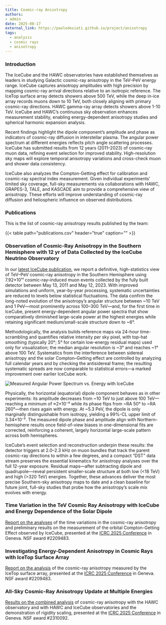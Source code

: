 ```yaml
---
title: Cosmic-ray Anisotropy
authors:
- admin
date: 2025-08-17
external_link: https://paolodesiati.github.io/project/anisotropy
tags:
  - analysis
  - cosmic rays
  - anisotropy
---
```


### Introduction

The IceCube and the HAWC observatories have established themselves as leaders in studying Galactic cosmic-ray anisotropy in the TeV–PeV energy range. IceCube captures anisotropy amplitudes with high precision by mapping cosmic-ray arrival directions relative to an isotropic reference. The IceTop surface array detects showers above 500 TeV, while the deep in-ice array records muons down to 10 TeV, both closely aligning with primary cosmic-ray directions. HAWC gamma-ray array detects showers above 1-10 TeV. IceCube and HAWC’s continuous sky observation enhances measurement stability, enabling energy-dependent anisotropy studies and spherical harmonic expansion analysis.

Recent findings highlight the dipole component’s amplitude and phase as indicators of cosmic-ray diffusion in interstellar plasma. The angular power spectrum at different energies reflects pitch angle scattering processes. IceCube has submitted results from 12 years (2011–2023) of cosmic-ray muon data, refining event selection for improved stability. High-resolution sky maps will explore temporal anisotropy variations and cross-check muon and shower data consistency.  

IceCube also analyzes the Compton-Getting effect for calibration and cosmic-ray spectral index measurement. Given individual experiments’ limited sky coverage, full-sky measurements via collaborations with HAWC, GRAPES-3, TALE, and KASCADE aim to provide a comprehensive view of anisotropy. These efforts will improve understanding of cosmic-ray diffusion and heliospheric influence on observed distributions.

### Publications

This is the list of cosmic-ray anisotropy results published by the team:

{{< table path="publications.csv" header="true" caption="" >}}

### Observation of Cosmic-Ray Anisotropy in the Southern Hemisphere with 12 yr of Data Collected by the IceCube Neutrino Observatory

In our [latest IceCube publication](https://doi.org/10.3847/1538-4357/adb1de), we report a definitive, high-statistics view of TeV–PeV cosmic-ray anisotropy in the Southern Hemisphere using 7.92×10¹¹ cosmic-ray–induced muon events collected by the fully built detector between May 13, 2011 and May 12, 2023. With improved simulations and uniform, year-by-year processing, systematic uncertainties are reduced to levels below statistical fluctuations. The data confirm the long-noted evolution of the anisotropy’s angular structure between \~10 TeV and 1 PeV—most prominently across 100–300 TeV—and, for the first time in IceCube, present energy-dependent angular power spectra that show comparatively diminished large-scale power at the highest energies while retaining significant medium/small-scale structure down to \~6°.

Methodologically, the analysis builds reference maps via 24-hour time-scrambling and quantifies relative intensity per sky pixel, with top-hat smoothing (typically 20°; 5° for certain low-energy residual maps) used only for visualization; the median angular resolution is \~3° and reaches \~1° above 100 TeV. Systematics from the interference between sidereal anisotropy and the solar Compton–Getting effect are controlled by analyzing full calendar years and by checking the antisidereal frame; the resulting systematic spreads are now comparable to statistical errors—a marked improvement over earlier IceCube work.

![Measured Angular Power Spectrum vs. Energy with IceCube](/uploads/AngularPowerSpectrum.png
"Angular pseudo-power for selected spherical harmonic modes (ℓ) as a function of median primary energy for 12 yr of IceCube data. Errors bars are
statistical. The bands indicate the 95% spread in C˜ℓ from a large sample of scrambled maps. The color of the bands corresponds to that of the data symbols but in a
lighter shade.")

Physically, the horizontal (equatorial) dipole component behaves as in other experiments: its amplitude decreases from \~10 TeV to just above 100 TeV—reaching a minimum of ≈2×10⁻⁴ while its phase flips from \~RA 50° to \~RA 260°—then rises again with energy. At \~5.3 PeV, the dipole is only marginally distinguishable from isotropy, yielding a 99%-CL upper limit of 3.34×10⁻³. The measured dipole phase and amplitude align with Northern-hemisphere results once field-of-view biases in one-dimensional fits are corrected, reinforcing a coherent, largely horizontal large-scale pattern across both hemispheres.

IceCube’s event selection and reconstruction underpin these results: the detector triggers at 2.0–2.3 kHz on muon bundles that track the parent cosmic-ray directions to within a few degrees, and a compact “DST” data stream preserves the essential kinematics for anisotropy analyses over the full 12-year exposure. Residual maps—after subtracting dipole and quadrupole—reveal persistent smaller-scale structure at both low (<18 TeV) and high (>320 TeV) energies. Together, these advances deliver the most precise Southern-sky anisotropy maps to date and a clean baseline for future joint, full-sky studies that probe how the anisotropy’s scale mix evolves with energy.

### Time Variation in the TeV Cosmic Ray Anisotropy with IceCube and Energy Dependence of the Solar Dipole

[Report on the analyses]((https://pos.sissa.it/501/458/)) of the time variations in the cosmic-ray anisotropy and preliminary results on the measurement of the orbital Compton-Getting Effect observed by IceCube, presented at the [ICRC 2025 Conference](https://indico.cern.ch/event/1258933/) in Geneva. NSF award #2209483.

### Investigating Energy-Dependent Anisotropy in Cosmic Rays with IceTop Surface Array

[Report on the analysis](https://pos.sissa.it/501/167/) of the cosmic-ray anisotropy measured by the IceTop surface array, presented at the [ICRC 2025 Conference](https://indico.cern.ch/event/1258933/) in Geneva. NSF award #2209483.

### All-Sky Cosmic-Ray Anisotropy Update at Multiple Energies

[Results on the combined analysis](https://pos.sissa.it/501/244/) of cosmic-ray anisotropy with the HAWC observatory and with HAWC and IceCube observatories and the demonstration of rigidity scaling, presented at the [ICRC 2025 Conference](https://indico.cern.ch/event/1258933/) in Geneva. NSF award #2310092.




<!--more-->

